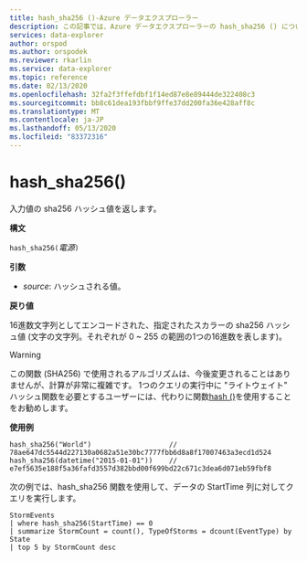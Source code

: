 ```yaml
---
title: hash_sha256 ()-Azure データエクスプローラー
description: この記事では、Azure データエクスプローラーの hash_sha256 () について説明します。
services: data-explorer
author: orspod
ms.author: orspodek
ms.reviewer: rkarlin
ms.service: data-explorer
ms.topic: reference
ms.date: 02/13/2020
ms.openlocfilehash: 32fa2f3ffefdbf1f14ed87e8e89444de322408c3
ms.sourcegitcommit: bb8c61dea193fbbf9ffe37dd200fa36e428aff8c
ms.translationtype: MT
ms.contentlocale: ja-JP
ms.lasthandoff: 05/13/2020
ms.locfileid: "83372316"
---
```

# <a name="hash_sha256"></a>hash_sha256()

入力値の sha256 ハッシュ値を返します。

**構文**

`hash_sha256(`*電源*`)`

**引数**

* *source*: ハッシュされる値。

**戻り値**

16進数文字列としてエンコードされた、指定されたスカラーの sha256 ハッシュ値 (文字の文字列。それぞれが 0 ~ 255 の範囲の1つの16進数を表します)。

> [!WARNING]
> この関数 (SHA256) で使用されるアルゴリズムは、今後変更されることはありませんが、計算が非常に複雑です。 1つのクエリの実行中に "ライトウェイト" ハッシュ関数を必要とするユーザーには、代わりに関数[hash ()](./hashfunction.md)を使用することをお勧めします。

**使用例**

```kusto
hash_sha256("World")                   // 78ae647dc5544d227130a0682a51e30bc7777fbb6d8a8f17007463a3ecd1d524
hash_sha256(datetime("2015-01-01"))    // e7ef5635e188f5a36fafd3557d382bbd00f699bd22c671c3dea6d071eb59fbf8
```

次の例では、hash_sha256 関数を使用して、データの StartTime 列に対してクエリを実行します。

<!-- csl: https://help.kusto.windows.net:443/Samples -->
```kusto
StormEvents 
| where hash_sha256(StartTime) == 0
| summarize StormCount = count(), TypeOfStorms = dcount(EventType) by State 
| top 5 by StormCount desc
```
